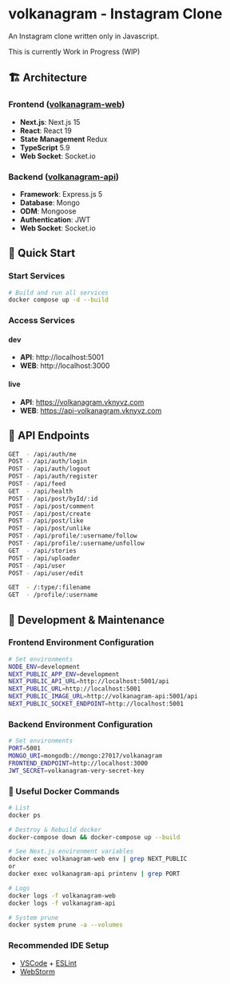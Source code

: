 # volkanagram - Instagram Clone 

An Instagram clone written only in Javascript.

This is currently Work in Progress (WIP)

## 🏗️ Architecture

### Frontend ([volkanagram-web](volkanagram-web))
- **Next.js**: Next.js 15
- **React**: React 19
- **State Management** Redux
- **TypeScript** 5.9
- **Web Socket**: Socket.io

### Backend ([volkanagram-api](volkanagram-api))
- **Framework**: Express.js 5
- **Database**: Mongo
- **ODM**: Mongoose
- **Authentication**: JWT
- **Web Socket**: Socket.io

## 🚀 Quick Start

### Start Services
```bash
# Build and run all services
docker compose up -d --build
```

### Access Services
#### dev
- **API**: http://localhost:5001
- **WEB**: http://localhost:3000
#### live
- **API**: https://volkanagram.vknyvz.com
- **WEB**: https://api-volkanagram.vknyvz.com

## 📡 API Endpoints

```bash
GET  - /api/auth/me
POST - /api/auth/login
POST - /api/auth/logout
POST - /api/auth/register
POST - /api/feed
GET  - /api/health
POST - /api/post/byId/:id
POST - /api/post/comment
POST - /api/post/create
POST - /api/post/like
POST - /api/post/unlike
POST - /api/profile/:username/follow
POST - /api/profile/:username/unfollow
GET  - /api/stories
POST - /api/uploader
POST - /api/user
POST - /api/user/edit

GET  - /:type/:filename
GET  - /profile/:username 
```

## 🔧 Development & Maintenance

### Frontend Environment Configuration
```bash
# Set environments
NODE_ENV=development
NEXT_PUBLIC_APP_ENV=development
NEXT_PUBLIC_API_URL=http://localhost:5001/api 
NEXT_PUBLIC_URL=http://localhost:5001
NEXT_PUBLIC_IMAGE_URL=http://volkanagram-api:5001/api
NEXT_PUBLIC_SOCKET_ENDPOINT=http://localhost:5001 
```

### Backend Environment Configuration
```bash
# Set environments
PORT=5001
MONGO_URI=mongodb://mongo:27017/volkanagram
FRONTEND_ENDPOINT=http://localhost:3000
JWT_SECRET=volkanagram-very-secret-key
```

### 🐳 Useful Docker Commands
```bash
# List
docker ps

# Destroy & Rebuild docker
docker-compose down && docker-compose up --build

# See Next.js environment variables
docker exec volkanagram-web env | grep NEXT_PUBLIC
or
docker exec volkanagram-api printenv | grep PORT

# Logs 
docker logs -f volkanagram-web
docker logs -f volkanagram-api

# System prune
docker system prune -a --volumes
```

### Recommended IDE Setup
- [VSCode](https://code.visualstudio.com/) + [ESLint](https://marketplace.visualstudio.com/items?itemName=dbaeumer.vscode-eslint)
- [WebStorm](https://www.jetbrains.com/webstorm/download/?section=mac)

